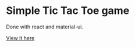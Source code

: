 # Simple Tic Tac Toe game

Done with react and material-ui.

[View it here](https://yellow-plant-0200e2a1e.azurestaticapps.net/)
